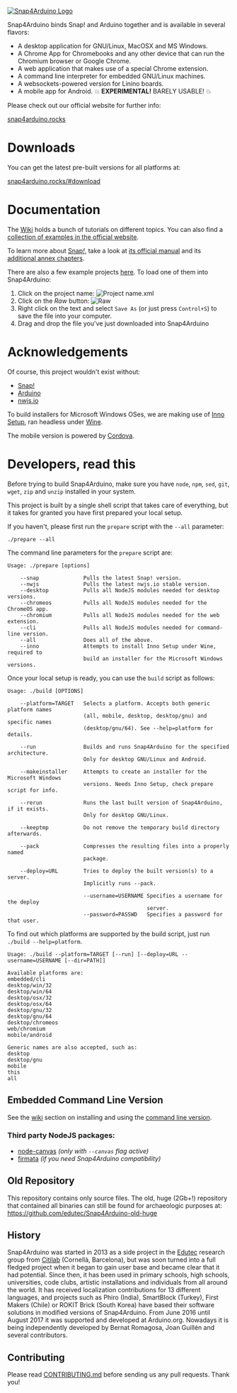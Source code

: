 [![Snap4Arduino Logo](http://snap4arduino.rocks/img/logo.png)](http://snap4arduino.rocks)

Snap4Arduino binds Snap! and Arduino together and is available in several flavors:

* A desktop application for GNU/Linux, MacOSX and MS Windows.
* A Chrome App for Chromebooks and any other device that can run the Chromium browser or Google Chrome.
* A web application that makes use of a special Chrome extension.
* A command line interpreter for embedded GNU/Linux machines.
* A websockets-powered version for Linino boards.
* A mobile app for Android. :boom: **EXPERIMENTAL!** BARELY USABLE! :boom:

Please check out our official website for further info:

[snap4arduino.rocks](http://snap4arduino.rocks)

Downloads
=========

You can get the latest pre-built versions for all platforms at:

[snap4arduino.rocks/#download](http://snap4arduino.rocks/#download)

Documentation
=============

The [Wiki](https://github.com/bromagosa/Snap4Arduino/wiki) holds a bunch of tutorials on different topics. You can also find a [collection of examples in the official website](http://snap4arduino.rocks#demos).

To learn more about [Snap<i>!</i>](http://snap.berkeley.edu), take a look at [its official manual](http://snap.berkeley.edu/SnapManual.pdf) and its [additional annex chapters](http://snap.berkeley.edu/#activate).

There are also a few example projects [here](https://github.com/bromagosa/Snap4Arduino/tree/master/examples). To load one of them into Snap4Arduino:

1. Click on the project name: ![Project name.xml](http://i.imgur.com/ps3efFS.png)
2. Click on the _Raw_ button: ![Raw](http://i.imgur.com/oZ75Xhj.png)
3. Right click on the text and select `Save As` (or just press `Control+S`) to save the file into your computer.
4. Drag and drop the file you've just downloaded into Snap4Arduino

Acknowledgements
================

Of course, this project wouldn't exist without:

* [Snap!](http://snap.berkeley.edu)
* [Arduino](http://arduino.org)
* [nwjs.io](http://nwjs.io)

To build installers for Microsoft Windows OSes, we are making use of [Inno Setup](http://www.jrsoftware.org/isinfo.php), ran headless under [Wine](http://winehq.org).

The mobile version is powered by [Cordova](https://cordova.apache.org/).

Developers, read this
=====================
Before trying to build Snap4Arduino, make sure you have `node`, `npm`, `sed`, `git`, `wget`, `zip` and `unzip` installed in your system.

This project is built by a single shell script that takes care of everything, but it takes for granted you have first prepared your local setup.

If you haven't, please first run the ``prepare`` script with the ``--all`` parameter:

    ./prepare --all

The command line parameters for the ``prepare`` script are:

    Usage: ./prepare [options]

        --snap              Pulls the latest Snap! version.
        --nwjs              Pulls the latest nwjs.io stable version.
        --desktop           Pulls all NodeJS modules needed for desktop versions.
        --chromeos          Pulls all NodeJS modules needed for the ChromeOS app.
        --chromium          Pulls all NodeJS modules needed for the web extension.
        --cli               Pulls all NodeJS modules needed for command-line version.
        --all               Does all of the above.
        --inno              Attempts to install Inno Setup under Wine, required to
                            build an installer for the Microsoft Windows versions.

Once your local setup is ready, you can use the ``build`` script as follows:

    Usage: ./build [OPTIONS]

        --platform=TARGET   Selects a platform. Accepts both generic platform names
                            (all, mobile, desktop, desktop/gnu) and specific names
                            (desktop/gnu/64). See --help=platform for details.

        --run               Builds and runs Snap4Arduino for the specified architecture.
                            Only for desktop GNU/Linux and Android.

        --makeinstaller     Attempts to create an installer for the Microsoft Windows
                            versions. Needs Inno Setup, check prepare script for info.

        --rerun             Runs the last built version of Snap4Arduino, if it exists.
                            Only for desktop GNU/Linux.

        --keeptmp           Do not remove the temporary build directory afterwards.

        --pack              Compresses the resulting files into a properly named
                            package.

        --deploy=URL        Tries to deploy the built version(s) to a server.
                            Implicitly runs --pack.

                            --username=USERNAME Specifies a username for the deploy
                                                server.
                            --password=PASSWD   Specifies a password for that user.


To find out which platforms are supported by the build script, just run ``./build --help=platform``.

    Usage: ./build --platform=TARGET [--run] [--deploy=URL --username=USERNAME [--dir=PATH]]

    Available platforms are:
    embedded/cli
    desktop/win/32
    desktop/win/64
    desktop/osx/32
    desktop/osx/64
    desktop/gnu/32
    desktop/gnu/64
    desktop/chromeos
    web/chromium
    mobile/android

    Generic names are also accepted, such as:
    desktop
    desktop/gnu
    mobile
    this
    all

## Embedded Command Line Version

See the [wiki](https://github.com/bromagosa/Snap4Arduino/wiki) section on installing and using the [command line version](https://github.com/bromagosa/Snap4Arduino/wiki/Autonomy-via-CLI).

### Third party NodeJS packages:
* [node-canvas](https://github.com/Automattic/node-canvas) _(only with ``--canvas`` flag active)_
* [firmata](https://github.com/jgautier/firmata) _(if you need Snap4Arduino compatibility)_

## Old Repository

This repository contains only source files. The old, huge (2Gb+!) repository that contained all binaries can still be found for archaeologic purposes at: https://github.com/edutec/Snap4Arduino-old-huge

## History

Snap4Arduino was started in 2013 as a side project in the [Edutec](http://edutec.citilab.eu) research group from [Citilab](http://citilab.eu) (Cornellà, Barcelona), but was soon turned into a full fledged project when it began to gain user base and became clear that it had potential. Since then, it has been used in primary schools, high schools, universities, code clubs, artistic installations and individuals from all around the world. It has received localization contributions for 13 different languages, and projects such as Phiro (India), SmartBlock (Turkey), First Makers (Chile) or ROKIT Brick (South Korea) have based their software solutions in modified versions of Snap4Arduino. From June 2016 until August 2017 it was supported and developed at Arduino.org. Nowadays it is being independently developed by Bernat Romagosa, Joan Guillén and several contributors.

## Contributing
Please read [CONTRIBUTING.md](CONTRIBUTING.md) before sending us any pull requests. Thank you!
